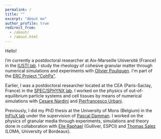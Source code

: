 ```yaml
---
permalink: /
title: ""
excerpt: "About me"
author_profile: true
redirect_from: 
  - /about/
  - /about.html
---
```


Hello!

I’m currently a postdoctoral researcher at Aix-Marseille Université (France) in the [IUSTI lab](https://iusti.cnrs.fr/). I study the rheology of cohesive granular matter through numerical simulations and experiments with [Olivier Pouliquen](https://scholar.google.com/citations?user=kQizjZIAAAAJ&hl=fr&oi=ao). I'm part of the [ERC Project "CohPa"](https://erccohpa.fr/).

Earlier, I was a postdoctoral researcher located at the CEA (Paris-Saclay, France) in the [SPEC/SPHYNX lab](https://iramis.cea.fr/spec/SPHYNX/). I worked on the physics of out-of-equilibrium particle systems and cell tissues by means of numerical simulations with [Cesare Nardini](https://scholar.google.com/citations?user=F5AitakAAAAJ&hl=fr&oi=ao) and [Pierfrancesco Urbani](https://scholar.google.com/citations?hl=fr&user=tV7pohwAAAAJ&view_op=list_works&sortby=pubdate).

<!--<center><img src="/images/TwoTissues.png" width="350px" /><center> -->

Previously, I did my PhD thesis at the University of Mons (Belgium) in the [InFluX lab](https://influxpascal.github.io) under the supervision of [Pascal Damman](https://scholar.google.com/citations?user=nUU2u2kAAAAJ&hl=fr&oi=ao). I worked on the physics of granular media through experiments, simulations and theory done in collaboration with [Elie Raphael](https://scholar.google.com/citations?hl=fr&user=Zl4OXt0AAAAJ) (Gulliver, ESPCI) and [Thomas Salez](https://scholar.google.com/citations?user=BeT9ZPAAAAAJ&hl=fr) (LOMA, University of Bordeaux).


<!--![S-Shape flow](/images/SShape.gif =250x)-->

<!--!<img src="/images/GranularChainPRLCover.png" width="205px" /> <img src="/images/DEM.png" width="235px" /> <img src="/images/SShape.gif" width="300px" />

<center><img src="/images/ShakenHeapGamma1Freq20.gif" width="350px" /> <img src="/images/CollapseR50H100.gif" width="350px" /><center>

  

<!--!<img src="/images/GranularChainPRLCover.png" height="20px" /> <img src="/images/DEM.png" height="20px" /> <img src="/images/SShape.gif" height="20px" />-->


<!--!<img src="/images/GranularChainPRLCover.png" height="20px" width="200px" /> <img src="/images/DEM.png" height="20px" width="200px" /> <img src="/images/SShape.gif" height="20px" width="200px" />-->



<!-- Comment a line -->

<!--
**Bold a line** -->
<!--
*Italic style* -->
<!--
# Size up -->
<!--
###### up to 6 -->
<!--
![Image of Yaktocat](https://octodex.github.com/images/yaktocat.png) -->

